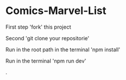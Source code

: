 # Comics-Marvel-List

First step 'fork' this project

Second 'git clone your repositorie'

Run in the root path in the terminal 'npm install'

Run in the terminal 'npm run dev'

.
